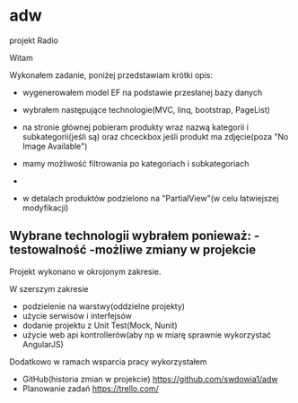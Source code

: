 # adw
projekt Radio

Witam


Wykonałem zadanie, poniżej przedstawiam krótki opis:


- wygenerowałem model EF na podstawie przesłanej bazy danych
- wybrałem następujące technologie(MVC, linq, bootstrap, PageList)
- na stronie głównej pobieram produkty wraz nazwą kategorii i subkategorii(jeśli są)
  oraz chceckbox jeśli produkt ma zdjęcie(poza "No Image Available")
- mamy możliwość filtrowania po kategoriach i subkategoriach
-

- w detalach produktów podzielono na "PartialView"(w celu łatwiejszej modyfikacji)


Wybrane technologii wybrałem ponieważ:
-testowalność
-możliwe zmiany w projekcie
-

Projekt wykonano w okrojonym zakresie.

W szerszym zakresie
- podzielenie na warstwy(oddzielne projekty)
- użycie serwisów i interfejsów
- dodanie projektu z Unit Test(Mock, Nunit)
- użycie web api kontrollerów(aby np w miarę sprawnie wykorzystać AngularJS)


Dodatkowo w ramach wsparcia pracy wykorzystałem
- GitHub(historia zmian w projekcie) https://github.com/swdowia1/adw
- Planowanie zadań https://trello.com/

